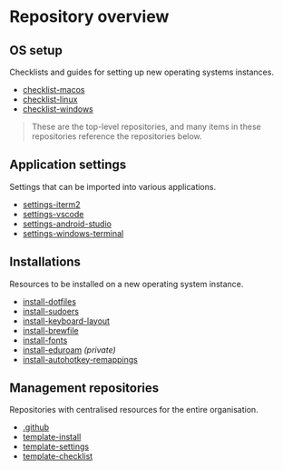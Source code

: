 # Repository overview

## OS setup

Checklists and guides for setting up new operating systems instances.

- [checklist-macos](https://github.com/weibeld-setup/checklist-macos)
- [checklist-linux](https://github.com/weibeld-setup/checklist-linux)
- [checklist-windows](https://github.com/weibeld-setup/checklist-windows)

> These are the top-level repositories, and many items in these repositories reference the repositories below.

## Application settings

Settings that can be imported into various applications.

- [settings-iterm2](https://github.com/weibeld-setup/settings-iterm2)
- [settings-vscode](https://github.com/weibeld-setup/settings-vscode)
- [settings-android-studio](https://github.com/weibeld-setup/settings-android-studio)
- [settings-windows-terminal](https://github.com/weibeld-setup/settings-windows-terminal)

## Installations

Resources to be installed on a new operating system instance.

- [install-dotfiles](https://github.com/weibeld-setup/install-dotfiles)
- [install-sudoers](https://github.com/weibeld-setup/install-sudoers)
- [install-keyboard-layout](https://github.com/weibeld-setup/install-keyboard-layout)
- [install-brewfile](https://github.com/weibeld-setup/install-brewfile)
- [install-fonts](https://github.com/weibeld-setup/install-fonts)
- [install-eduroam](https://github.com/weibeld-setup/install-eduroam) _(private)_
- [install-autohotkey-remappings](https://github.com/weibeld-setup/install-autohotkey-remappings)

## Management repositories

Repositories with centralised resources for the entire organisation.

- [.github](https://github.com/weibeld-setup/.github)
- [template-install](https://github.com/weibeld-setup/template-install)
- [template-settings](https://github.com/weibeld-setup/template-settings)
- [template-checklist](https://github.com/weibeld-setup/template-checklist)
